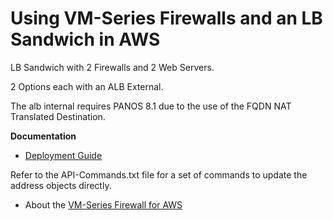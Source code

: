 # Using VM-Series Firewalls and an LB Sandwich in AWS

LB Sandwich with 2 Firewalls and 2 Web Servers.

2 Options each with an ALB External. 

The alb internal requires PANOS 8.1 due to the use of the FQDN NAT Translated Destination.

**Documentation**

* [Deployment Guide](https://github.com/jasonmeurer/PaloALBSandwich/blob/master/ALB%20Sandwich%20Deployment%20Guide.pdf)

Refer to the API-Commands.txt file for a set of commands to update the address objects directly.

* About the [VM-Series Firewall for AWS](https://aws.paloaltonetworks.com)
